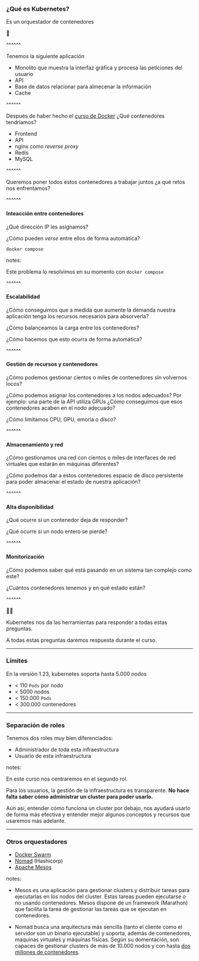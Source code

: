 ### ¿Qué es Kubernetes?

Es un orquestador de contenedores

🤔

^^^^^^

Tenemos la siguiente aplicación

* Monolito que muestra la interfaz gráfica y procesa las peticiones del usuario
* API
* Base de datos relacionar para almecenar la información
* Cache 

^^^^^^

Después de haber hecho el [curso de Docker](https://docker-course.alfonsoalba.com)
¿Qué contenedores tendríamos?

* Frontend
* API
* nginx como _reverse proxy_
* Redis
* MySQL

^^^^^^

Queremos poner todos estos contenedores a trabajar juntos ¿a qué retos nos enfrentamos?

^^^^^^

#### Inteacción entre contenedores

¿Qué dirección IP les asignamos?

¿Cómo pueden _verse_ entre ellos de forma automática?

`docker compose`<!-- .element: class="fragment" data-fragment-index="1" -->

notes:

Este problema lo resolvimos en su momento con `docker compose`


^^^^^^

#### Escalabilidad

¿Cómo conseguimos que a medida que aumente la demanda nuestra aplicación
tenga los recursos necesarios para absorverla?

¿Cómo balanceamos la carga entre los contenedores?

¿Cómo hacemos que esto ocurra de forma automática?

^^^^^^

#### Gestión de recursos y contenedores

¿Cómo podemos gestionar cientos o miles de contenedores sin volvernos locos?

¿Cómo podemos asignar los contenedores a los nodos adecuados? Por ejemplo: una parte
de la API utiliza GPUs ¿Cómo conseguimos que esos contenedores acaben en el nodo adecuado?

¿Cómo limitamos CPU, GPU, emoria o disco?

^^^^^^

#### Almacenamiento y red

¿Cómo gestionamos una red con cientos o miles de interfaces de red virtuales que estarán
en máquinas diferentes?

¿Cómo podemos dar a estos contenedores espacio de disco persistente para poder
almacenar el estado de nuestra aplicación?

^^^^^^

#### Alta disponibilidad

¿Qué ocurre si un contenedor deja de responder?

¿Qué ocurre si un nodo entero se pierde?

^^^^^^

#### Monitorización

¿Cómo podemos saber qué está pasando en un sistema tan complejo como este?

¿Cuántos contenedores tenemos y en qué estado están?


^^^^^^

🦹‍♀️

Kubernetes nos da las herramientas para responder a todas estas preguntas.

A todas estas preguntas daremos respuesta durante el curso.

------

### Límites

En la versión 1.23, kubernetes soporta hasta 5.000 nodos

* < 110 `Pods` por nodo
* < 5000 nodos
* < 150.000 `Pods`
* < 300.000 contenedores

------

### Separación de roles

Tenemos dos roles muy bien diferenciados:

* Administrador de toda esta infraestructura
* Usuario de esta infraestructura

notes:

En este curso nos centraremos en el segundo rol.

Para los usuarios, la gestión de la infraestructura es transparente. **No hace falta
saber cómo administrar un cluster para poder usarlo.**

Aún así, entender cómo funciona un cluster por debajo, nos ayudará usarlo de forma más 
efectiva y entender mejor algunos conceptos y recursos que usaremos más adelante.


------
<!-- .element: id="introduction-other-orchestrators" -->
### Otros orquestadores

* [Docker Swarm](https://docs.docker.com/engine/swarm/)
* [Nomad](https://www.nomadproject.io/) (Hashicorp)
* [Apache Mesos](https://mesos.apache.org/)

notes:

* Mesos es una aplicación para gestionar clusters y distribuir tareas para ejecutarlas
  en los nodos del cluster. Estas tareas pueden ejecutarse o no usando contenedores.
  Mesos dispone de un framework (Marathon) que facilita la tarea de gestionar las tareas
  que se ejecutan en contenedores.

* Nomad busca una arquitectura más sencilla (tanto el cliente como el servidor son un 
  binario ejecutable) y soporta, además de contenedores, maquinas virtuales y máquinas
  físicas. Según su domentación, son capaces de gestionar clusters de más de 
  10.000 nodos y con hasta [dos millones de contenedores](https://www.hashicorp.com/c2m).